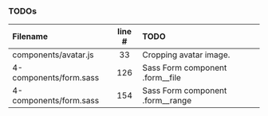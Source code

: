 ### TODOs
| Filename | line # | TODO
|:------|:------:|:------
| components/avatar.js | 33 | Cropping avatar image.
| 4-components/form.sass | 126 | Sass Form component .form__file
| 4-components/form.sass | 154 | Sass Form component .form__range